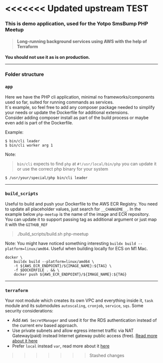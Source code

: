 <<<<<<< Updated upstream
    TEST
=======
### This is demo application, used for the Yotpo SmsBump PHP Meetup  
> #### Long-running background services using AWS with the help of Terraform
**You should not use it as is on production.**

---

### Folder structure
### `app`  
Here we have the PHP cli application, minimal no frameworks/components used so far, suited for running commands as services.   
It`s example, so feel free to add any composer package needed to simplify your needs or update the Dockerfile for additional extensions.  
Consider adding composer install as part of the build process or maybe even add is part of the Dockerfile.

Example: 
```shell
$ bin/cli leader
$ bin/cli worker arg 1
```
Note:
> `bin/cli` expects to find `php` at `#!/usr/local/bin/php` you can update it or use the correct php binary for your system
```shell
$ /usr/your/special/php bin/cli leader
```
---
### `build_scripts` 
Useful to build and push your Dockerfile to the AWS ECR Registry. You need to update all placeholder values, just search for 
```__CHANGEME__```. In the example below `php-meetup` is the name of the image and ECR repository.
You can update it to support passing tag as additional argument or just map it with the `GITHUB_REF`
> ./build_scripts/build.sh php-meetup

Note:
You might have noticed something interesting `buildx build --platform=linux/amd64`. Useful when building locally for ECS on M1 Mac.
```shell
docker \
    buildx build --platform=linux/amd64 \
    -t ${AWS_ECR_ENDPOINT}/${IMAGE_NAME}:${TAG} \
    -f $DOCKERFILE . && \
    docker push ${AWS_ECR_ENDPOINT}/${IMAGE_NAME}:${TAG}
```

---
### `terraform`
Your root module which creates its own VPC and everything inside it, `task` module and its submodules `autoscaling`, `cronjob`, `service`, `sqs`.
Some security considerations: 
* Add `AWS SecretManager` and used it for the RDS authentication instead of the current env based approach.
* Use private subnets and allow egress internet traffic via NAT Gateway(paid) instead Internet gateway public access (free). 
[Read more about it here](https://aws.amazon.com/premiumsupport/knowledge-center/ecs-pull-container-api-error-ecr/)
* Prefer `local` instead `var`, read more about it [here](https://learn.hashicorp.com/tutorials/terraform/locals) 
>>>>>>> Stashed changes
